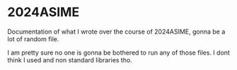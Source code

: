 # 2024ASIME
Documentation of what I wrote over the course of 2024ASIME, gonna be a lot of random file. 

I am pretty sure no one is gonna be bothered to run any of those files. I dont think I used and non standard libraries tho. 
